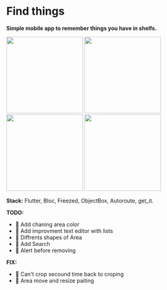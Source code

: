 # Find things

**Simple mobile app to remember things you have in shelfs.**

<img src="https://imgur.com/tUecQm4.gif" width="200" > <img src="https://imgur.com/MqDSAJ6.gif" width="200" > <img src="https://imgur.com/APDsJTu.gif" width="200" > <img src="https://imgur.com/yIVnY1s.gif" width="200" >  

**Stack:** Flutter, Bloc, Freezed, ObjectBox, Autoroute, get_it.

**TODO:**
- :black_square_button: Add chaning area color
- :black_square_button: Add improvment text editor with lists
- :black_square_button: Diffrents shapes of Area
- :black_square_button: Add Search
- :black_square_button: Alert before removing

**FIX:**
- :black_square_button: Can't crop secound time back to croping
- :black_square_button: Area move and resize paiting
